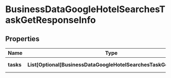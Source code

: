 # BusinessDataGoogleHotelSearchesTaskGetResponseInfo


## Properties

| Name | Type | Description | Notes |
|------------ | ------------- | ------------- | -------------|
**tasks** | **List[Optional[BusinessDataGoogleHotelSearchesTaskGetTaskInfo]]** | array of tasks |[optional]|